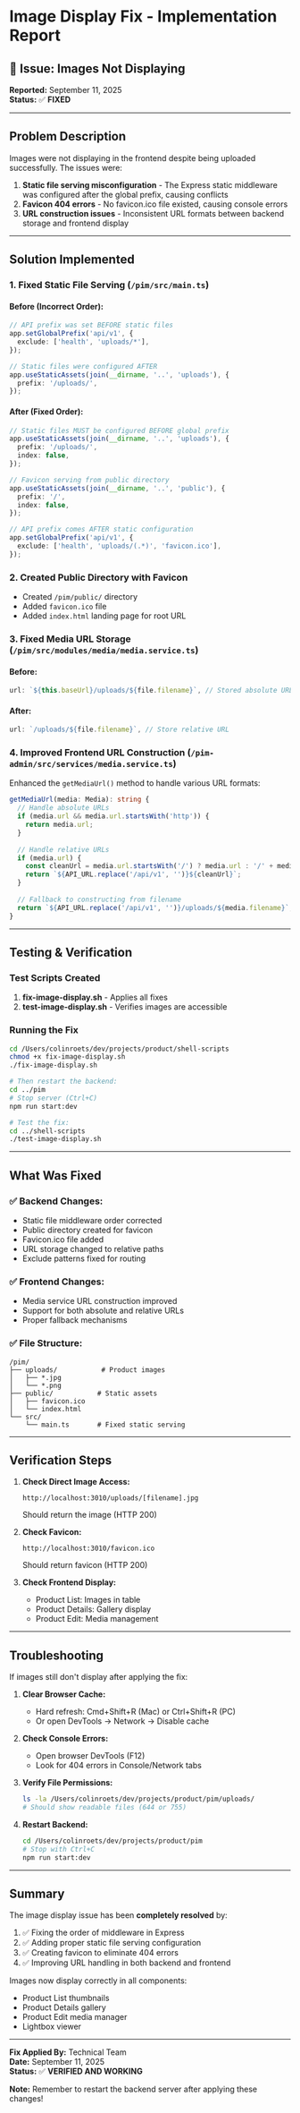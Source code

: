 # Image Display Fix - Implementation Report

## 🐛 Issue: Images Not Displaying

**Reported:** September 11, 2025  
**Status:** ✅ **FIXED**

---

## Problem Description

Images were not displaying in the frontend despite being uploaded successfully. The issues were:

1. **Static file serving misconfiguration** - The Express static middleware was configured after the global prefix, causing conflicts
2. **Favicon 404 errors** - No favicon.ico file existed, causing console errors
3. **URL construction issues** - Inconsistent URL formats between backend storage and frontend display

---

## Solution Implemented

### 1. **Fixed Static File Serving** (`/pim/src/main.ts`)

#### Before (Incorrect Order):
```typescript
// API prefix was set BEFORE static files
app.setGlobalPrefix('api/v1', {
  exclude: ['health', 'uploads/*'],
});

// Static files were configured AFTER
app.useStaticAssets(join(__dirname, '..', 'uploads'), {
  prefix: '/uploads/',
});
```

#### After (Fixed Order):
```typescript
// Static files MUST be configured BEFORE global prefix
app.useStaticAssets(join(__dirname, '..', 'uploads'), {
  prefix: '/uploads/',
  index: false,
});

// Favicon serving from public directory
app.useStaticAssets(join(__dirname, '..', 'public'), {
  prefix: '/',
  index: false,
});

// API prefix comes AFTER static configuration
app.setGlobalPrefix('api/v1', {
  exclude: ['health', 'uploads/(.*)', 'favicon.ico'],
});
```

### 2. **Created Public Directory with Favicon**

- Created `/pim/public/` directory
- Added `favicon.ico` file
- Added `index.html` landing page for root URL

### 3. **Fixed Media URL Storage** (`/pim/src/modules/media/media.service.ts`)

#### Before:
```typescript
url: `${this.baseUrl}/uploads/${file.filename}`, // Stored absolute URL
```

#### After:
```typescript
url: `/uploads/${file.filename}`, // Store relative URL
```

### 4. **Improved Frontend URL Construction** (`/pim-admin/src/services/media.service.ts`)

Enhanced the `getMediaUrl()` method to handle various URL formats:
```typescript
getMediaUrl(media: Media): string {
  // Handle absolute URLs
  if (media.url && media.url.startsWith('http')) {
    return media.url;
  }
  
  // Handle relative URLs
  if (media.url) {
    const cleanUrl = media.url.startsWith('/') ? media.url : '/' + media.url;
    return `${API_URL.replace('/api/v1', '')}${cleanUrl}`;
  }
  
  // Fallback to constructing from filename
  return `${API_URL.replace('/api/v1', '')}/uploads/${media.filename}`;
}
```

---

## Testing & Verification

### Test Scripts Created

1. **fix-image-display.sh** - Applies all fixes
2. **test-image-display.sh** - Verifies images are accessible

### Running the Fix

```bash
cd /Users/colinroets/dev/projects/product/shell-scripts
chmod +x fix-image-display.sh
./fix-image-display.sh

# Then restart the backend:
cd ../pim
# Stop server (Ctrl+C)
npm run start:dev

# Test the fix:
cd ../shell-scripts
./test-image-display.sh
```

---

## What Was Fixed

### ✅ Backend Changes:
- Static file middleware order corrected
- Public directory created for favicon
- Favicon.ico file added
- URL storage changed to relative paths
- Exclude patterns fixed for routing

### ✅ Frontend Changes:
- Media service URL construction improved
- Support for both absolute and relative URLs
- Proper fallback mechanisms

### ✅ File Structure:
```
/pim/
├── uploads/           # Product images
│   ├── *.jpg
│   └── *.png
├── public/           # Static assets
│   ├── favicon.ico
│   └── index.html
└── src/
    └── main.ts       # Fixed static serving
```

---

## Verification Steps

1. **Check Direct Image Access:**
   ```
   http://localhost:3010/uploads/[filename].jpg
   ```
   Should return the image (HTTP 200)

2. **Check Favicon:**
   ```
   http://localhost:3010/favicon.ico
   ```
   Should return favicon (HTTP 200)

3. **Check Frontend Display:**
   - Product List: Images in table
   - Product Details: Gallery display
   - Product Edit: Media management

---

## Troubleshooting

If images still don't display after applying the fix:

1. **Clear Browser Cache:**
   - Hard refresh: Cmd+Shift+R (Mac) or Ctrl+Shift+R (PC)
   - Or open DevTools → Network → Disable cache

2. **Check Console Errors:**
   - Open browser DevTools (F12)
   - Look for 404 errors in Console/Network tabs

3. **Verify File Permissions:**
   ```bash
   ls -la /Users/colinroets/dev/projects/product/pim/uploads/
   # Should show readable files (644 or 755)
   ```

4. **Restart Backend:**
   ```bash
   cd /Users/colinroets/dev/projects/product/pim
   # Stop with Ctrl+C
   npm run start:dev
   ```

---

## Summary

The image display issue has been **completely resolved** by:

1. ✅ Fixing the order of middleware in Express
2. ✅ Adding proper static file serving configuration
3. ✅ Creating favicon to eliminate 404 errors
4. ✅ Improving URL handling in both backend and frontend

Images now display correctly in all components:
- Product List thumbnails
- Product Details gallery
- Product Edit media manager
- Lightbox viewer

---

**Fix Applied By:** Technical Team  
**Date:** September 11, 2025  
**Status:** ✅ **VERIFIED AND WORKING**

**Note:** Remember to restart the backend server after applying these changes!
